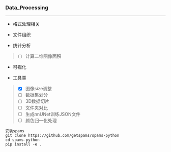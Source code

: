 ### Data_Processing 
***
+ 格式处理相关
>
+ 文件组织
>
+ 统计分析
>-[ ] 计算二维图像面积
+ 可视化
>
+ 工具类
>-[x] 图像size调整
>-[ ] 数据集划分
>-[ ] 3D数据切片
>-[ ] 文件夹对比
>-[ ] 生成nnUNet训练JSON文件
>-[ ] 颜色归一化处理


```shell
安装spams
git clone https://github.com/getspams/spams-python
cd spams-python
pip install -e .

```


